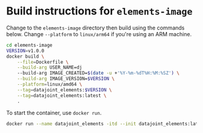 # Build instructions for `elements-image`

Change to the `elements-image` directory then build using the commands below. Change `--platform` to `linux/arm64` if you're using an ARM machine. 

```bash
cd elements-image
VERSION=v1.0.0
docker build \
    --file=Dockerfile \
    --build-arg USER_NAME=dj
    --build-arg IMAGE_CREATED=$(date -u +'%Y-%m-%dT%H:%M:%SZ') \
    --build-arg IMAGE_VERSION=$VERSION \
    --platform=linux/amd64 \
    --tag=datajoint_elements:$VERSION \
    --tag=datajoint_elements:latest \
    .
```

To start the container, use `docker run`. 

```bash
docker run --name datajoint_elements -itd --init datajoint_elements:latest bash
```
